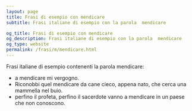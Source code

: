 ```yaml
---
layout: page
title: Frasi di esempio con mendicare 
subtitle: Frasi italiane di esempio con la parola  mendicare

og_title: Frasi di esempio con mendicare 
og_description: Frasi italiane di esempio con la parola  mendicare
og_type: website
permalink: /frasi/m/mendicare.html
---
```


Frasi italiane di esempio contenenti la parola mendicare:


- a mendicare mi vergogno.
- Riconobbi quel mendicare da cane cieco, appena nato, che cerca una mammella nel buio.
- perfino il profeta, perfino il sacerdote vanno a mendicare in un paese che non conoscono.
